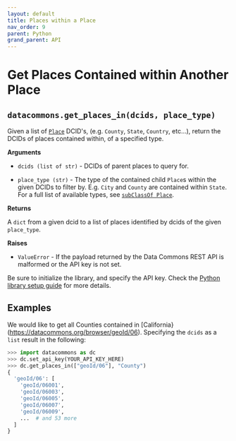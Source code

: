 ```yaml
---
layout: default
title: Places within a Place
nav_order: 9
parent: Python
grand_parent: API
---
```


# Get Places Contained within Another Place

## `datacommons.get_places_in(dcids, place_type)`

Given a list of [`Place`](https://datacommons.org/browser/Place) DCID's,
(e.g. `County`, `State`, `Country`, etc...), return the DCIDs of places
contained within, of a specified type.


**Arguments**

*   `dcids (list of str)` - DCIDs of parent places to query for.

*   `place_type (str)` - The type of the contained child `Place`s within the given
    DCIDs to filter by. E.g. `City` and `County` are contained within `State`. For a
    full list of available types, see [`subClassOf Place`](https://datacommons.org/browser/Place).

**Returns**

A `dict` from a given dcid to a list of places identified by dcids of the given
`place_type`.

**Raises**

*   `ValueError` - If the payload returned by the Data Commons REST API is malformed or the API key is not set.

Be sure to initialize the library, and specify the API key. Check the [Python library setup guide](/api/python/) for more details.

## Examples

We would like to get all Counties contained in
[California}(https://datacommons.org/browser/geoId/06). Specifying the
`dcids` as a `list` result in the following:

```python
>>> import datacommons as dc
>>> dc.set_api_key(YOUR_API_KEY_HERE)
>>> dc.get_places_in(["geoId/06"], "County")
{
  'geoId/06': [
    'geoId/06001',
    'geoId/06003',
    'geoId/06005',
    'geoId/06007',
    'geoId/06009',
    ...  # and 53 more
  ]
}
```